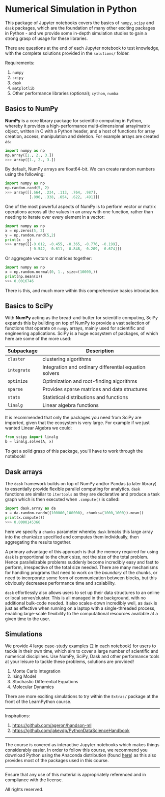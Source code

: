 # Numerical Simulation in Python

This package of Jupyter notebooks covers the basics of `numpy`, `scipy` and `dask` packages, which are the foundation of many other exciting packages in Python - and we provide some in-depth simulation studies to gain a strong grasp of usage for these libraries.

There are questions at the end of each Jupyter notebook to test knowledge, with the complete solutions provided in the `solutions/` folder.

Requirements:

1. `numpy`
2. `scipy`
3. `dask`
4. `matplotlib`
5. Other performance libraries (optional); `cython`, `numba`

## Basics to NumPy

**NumPy** is a core library package for scientific computing in Python, whereby it provides a high-performance multi-dimensional array/matrix object, written in C with a Python header, and a host of functions for array creation, access, manipulation and deletion. For example arrays are created as:

```python
import numpy as np
np.array([1., 2., 3.])
>>> array([1., 2., 3.])
```

By default, NumPy arrays are float64-bit. We can create random numbers using the following:

```python
import numpy as np
np.random.rand(5, 2)
>>> array([[.664, .234, .113, .764, .987],
		   [.096, .338, .654, .622, .491]])
```

One of the most powerful aspects of NumPy is to perform vector or matrix operations across all the values in an array with one function, rather than needing to iterate over every element in a vector:

```python
import numpy as np
x = np.zeros(5, 2)
y = np.random.rand(5,2)
print(x - y)
>>> array([[-0.012, -0.455, -0.365, -0.776, -0.199],
		   [-0.542, -0.611, -0.848, -0.209, -0.674]])
```

Or aggregate vectors or matrices together:

```python
import numpy as np
x = np.random.normal(0, 1., size=(10000,))
print(np.mean(x))
>>> 0.0016746
```

There is this, and much more within this comprehensive basics introduction.

## Basics to SciPy

With **NumPy** acting as the bread-and-butter for scientific computing, SciPy expands this by building on top of NumPy to provide a vast selection of functions that operate on `numpy` arrays, mainly used for scientific and engineering applications. SciPy is a huge ecosystem of packages, of which here are some of the more used:

| Subpackage | Description |
| ----------- | ---------------------------------- | 
| `cluster` | clustering algorithms |
| `integrate` | Integration and ordinary differential equation solvers |
| `optimize` | Optimization and root-finding algorithms |
| `sparse` | Provides sparse matrices and data structures |
| `stats` | Statistical distributions and functions |
| `linalg` | Linear algebra functions |

It is recommended that only the packages you need from SciPy are imported, given that the ecosystem is very large. For example if we just wanted Linear Algebra we could:

```python
from scipy import linalg
b = linalg.solve(A, x)
```

To get a solid grasp of this package, you'll have to work through the notebook!

## Dask arrays

The `dask` framework builds on top of NumPy and/or Pandas (a later library) to essentially provide flexible parallel computing for analytics. `dask` functions are similar to `itertools` as they are declarative and produce a task graph which is then executed when `.compute()` is called:

```python
import dask.array as da
x = da.random.randn((100000,100000), chunks=(1000,1000)).mean()
print(x.compute())
>>> 0.0000145366
```

here we specify a `chunks` parameter whereby `dask` breaks this large array into the chunksize specified and computes them individually, then aggregating the results together.

A primary advantage of this approach is that the memory required for using `dask` is proportional to the chunk size, not the size of the total problem. Hence parallelizable problems suddenly become incredibly easy and fast to perform, irrespective of the total size needed. There are many mechanisms for handling programs that need to work on the *boundary* of the chunks, or need to incorporate some form of communication between blocks, but this obviously decreases performance time and scalability. 

`dask` effortlessly also allows users to set up their data structures to an online or local server/cluster. This is all managed in the background, with no additional bulk-code needed. It also scales-down incredibly well, as `dask` is just as effective when running on a laptop with a single-threaded process, enabling large-scale flexibility to the computational resources available at a given time to the user.

## Simulations

We provide 4 large case-study examples (2 in each notebook) for users to tackle in their own time, which aim to cover a large number of scientific and numerical disciplines. Use NumPy, SciPy, Dask and other performance tools at your leisure to tackle these problems, solutions are provided!

1. Monte Carlo Integration
2. Ising Model
3. Stochastic Differential Equations
4. Molecular Dynamics

There are more exciting simulations to try within the `Extras/` package at the front of the LearnPython course.

***

Inspirations: 
1. https://github.com/ageron/handson-ml
2. https://github.com/jakevdp/PythonDataScienceHandbook

***

The course is covered as interactive Jupyter notebooks which makes things considerably easier. In order to follow this course, we recommend you download Python using the Anaconda distribution (found [here](https://www.anaconda.com/download/)) as this also provides most of the packages used in this course.

***

Ensure that any use of this material is appropriately referenced and in compliance with the license.

All rights reserved.